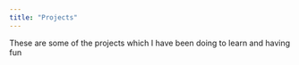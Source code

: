 ```yaml
---
title: "Projects"
---
```


These are some of the projects which I have been doing to learn and having fun
